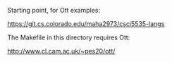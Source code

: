 
Starting point, for Ott examples:

  https://git.cs.colorado.edu/maha2973/csci5535-langs


The Makefile in this directory requires Ott:

  http://www.cl.cam.ac.uk/~pes20/ott/
